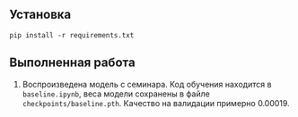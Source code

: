 ## Установка
```
pip install -r requirements.txt
```
## Выполненная работа
1. Воспроизведена модель с семинара. Код обучения находится в `baseline.ipynb`, веса модели сохранены в файле `checkpoints/baseline.pth`. Качество на валидации примерно 0.00019.
